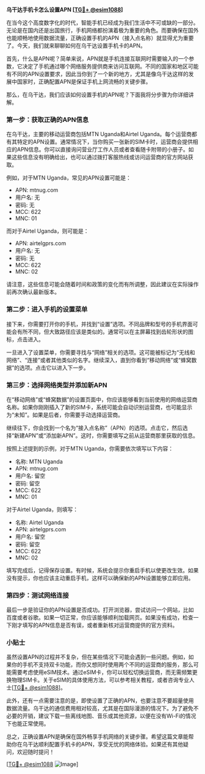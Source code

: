 **乌干达手机卡怎么设置APN [[TG💪+ @esim1088](https://t.me/s/esim1088)]**

在当今这个高度数字化的时代，智能手机已经成为我们生活中不可或缺的一部分。无论是在国内还是出国旅行，手机网络都扮演着极为重要的角色。而要确保在国外也能顺畅地使用数据流量，正确设置手机的APN（接入点名称）就显得尤为重要了。今天，我们就来聊聊如何在乌干达设置手机卡的APN。

首先，什么是APN呢？简单来说，APN就是手机连接互联网时需要输入的一个参数，它决定了手机通过哪个网络服务提供商来访问互联网。不同的国家和地区可能有不同的APN设置要求，因此当你到了一个新的地方，尤其是像乌干达这样的发展中国家时，正确配置APN是保证手机上网流畅的关键步骤。

那么，在乌干达，我们应该如何设置手机的APN呢？下面我将分步骤为你详细讲解。

### 第一步：获取正确的APN信息

在乌干达，主要的移动运营商包括MTN Uganda和Airtel Uganda。每个运营商都有其特定的APN设置。通常情况下，当你购买一张新的SIM卡时，运营商会提供相应的APN信息。你可以直接询问营业厅工作人员或者查看随卡附带的小册子。如果这些信息没有明确给出，也可以通过拨打客服热线或访问运营商的官方网站获取。

例如，对于MTN Uganda，常见的APN设置可能是：
- APN: mtnug.com
- 用户名: 无
- 密码: 无
- MCC: 622
- MNC: 01

而对于Airtel Uganda，则可能是：
- APN: airtelgprs.com
- 用户名: 无
- 密码: 无
- MCC: 622
- MNC: 02

请注意，这些信息可能会随着时间和政策的变化而有所调整，因此建议在实际操作前再次确认最新版本。

### 第二步：进入手机的设置菜单

接下来，你需要打开你的手机，并找到“设置”选项。不同品牌和型号的手机界面可能会有所不同，但大致路径应该是类似的。通常可以在主屏幕找到齿轮形状的图标，点击进入。

一旦进入了设置菜单，你需要寻找与“网络”相关的选项。这可能被标记为“无线和网络”、“连接”或者其他类似的名字。继续深入，直到你看到“移动网络”或“蜂窝数据”的选项。点击它以进入下一步。

### 第三步：选择网络类型并添加新APN

在“移动网络”或“蜂窝数据”的设置页面中，你应该能够看到当前使用的网络运营商名称。如果你刚刚插入了新的SIM卡，系统可能会自动识别运营商，也可能显示为“未知”。如果是后者，你需要手动选择运营商。

继续往下，你会找到一个名为“接入点名称”（APN）的选项。点击它，然后选择“新建APN”或“添加新APN”。这时，你需要填写之前从运营商那里获取的信息。

按照上述提到的示例，对于MTN Uganda，你需要依次填写以下内容：
- 名称: MTN Uganda
- APN: mtnug.com
- 用户名: 留空
- 密码: 留空
- MCC: 622
- MNC: 01

对于Airtel Uganda，则填写：
- 名称: Airtel Uganda
- APN: airtelgprs.com
- 用户名: 留空
- 密码: 留空
- MCC: 622
- MNC: 02

填写完成后，记得保存设置。有时候，系统会提示你重启手机以使更改生效。如果没有提示，你也应该主动重启手机，这样可以确保新的APN设置能够立即应用。

### 第四步：测试网络连接

最后一步是验证你的APN设置是否成功。打开浏览器，尝试访问一个网站，比如百度或者谷歌。如果一切正常，你应该能够顺利加载网页。如果没有成功，检查一下刚才填写的APN信息是否有误，或者重新核对运营商提供的官方资料。

### 小贴士

虽然设置APN的过程并不复杂，但在某些情况下可能会遇到一些问题。例如，如果你的手机不支持双卡功能，而你又想同时使用两个不同的运营商的服务，那么可能需要考虑使用eSIM技术。通过eSIM卡，你可以轻松切换运营商，而无需频繁更换物理SIM卡。关于eSIM的具体使用方法，可以参考相关教程，或者咨询专业人士[[TG💪+ @esim1088](https://t.me/s/esim1088)]。

此外，还有一点需要注意的是，即使设置了正确的APN，也要注意不要超量使用数据流量。乌干达的通信费用相对较高，尤其是在国际漫游的情况下。为了避免不必要的开销，建议下载一些离线地图、音乐或其他资源，以便在没有Wi-Fi的情况下也能正常使用。

总之，正确设置APN是确保在国外畅享手机网络的关键步骤。希望这篇文章能帮助你在乌干达顺利配置手机卡的APN，享受无忧的网络体验。如果还有其他疑问，欢迎随时提问！

[[TG💪+ @esim1088](https://t.me/s/esim1088) ![Image](https://i.postimg.cc/4NQfJmqS/Snipaste-2025-05-13-00-14-12.png)]